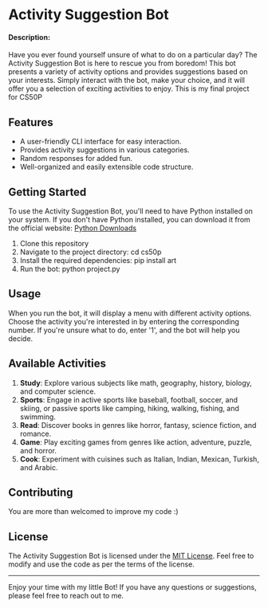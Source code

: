 # Activity Suggestion Bot

#### Description:

Have you ever found yourself unsure of what to do on a particular day? The Activity Suggestion Bot is here to rescue you from boredom! This bot presents a variety of activity options and provides suggestions based on your interests. Simply interact with the bot, make your choice, and it will offer you a selection of exciting activities to enjoy. This is my final project for CS50P

## Features

- A user-friendly CLI interface for easy interaction.
- Provides activity suggestions in various categories.
- Random responses for added fun.
- Well-organized and easily extensible code structure.

## Getting Started

To use the Activity Suggestion Bot, you'll need to have Python installed on your system. If you don't have Python installed, you can download it from the official website: [Python Downloads](https://www.python.org/downloads/)

1. Clone this repository
2. Navigate to the project directory: cd cs50p
3. Install the required dependencies: pip install art
4. Run the bot: python project.py

## Usage

When you run the bot, it will display a menu with different activity options. Choose the activity you're interested in by entering the corresponding number. If you're unsure what to do, enter '1', and the bot will help you decide.

## Available Activities

1. **Study**: Explore various subjects like math, geography, history, biology, and computer science.
2. **Sports**: Engage in active sports like baseball, football, soccer, and skiing, or passive sports like camping, hiking, walking, fishing, and swimming.
3. **Read**: Discover books in genres like horror, fantasy, science fiction, and romance.
4. **Game**: Play exciting games from genres like action, adventure, puzzle, and horror.
5. **Cook**: Experiment with cuisines such as Italian, Indian, Mexican, Turkish, and Arabic.

## Contributing

You are more than welcomed to improve my code :)

## License

The Activity Suggestion Bot is licensed under the [MIT License](LICENSE). Feel free to modify and use the code as per the terms of the license.

---

Enjoy your time with my little Bot! If you have any questions or suggestions, please feel free to reach out to me.
